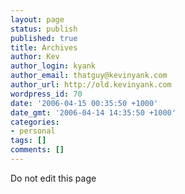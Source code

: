 ```yaml
---
layout: page
status: publish
published: true
title: Archives
author: Kev
author_login: kyank
author_email: thatguy@kevinyank.com
author_url: http://old.kevinyank.com
wordpress_id: 70
date: '2006-04-15 00:35:50 +1000'
date_gmt: '2006-04-14 14:35:50 +1000'
categories:
- personal
tags: []
comments: []
---
```

<p>Do not edit this page</p>
